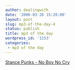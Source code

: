 ```yaml
---
author: dealingwith
date: '2006-03-26 15:20:00'
layout: post
slug: mp3-of-the-day-4
status: publish
title: mp3 of the day
wordpress_id: '1153'
categories:
 - mp3 of the day
---
```


[Stance Punks - No Boy No Cry][1]

   [1]: http://iaspiretonothing.com/daniel/blog/files/2006/03/Stance%20Punks%20-%20No%20Boy%20No%20Cry.mp3

